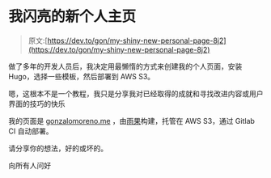 # 我闪亮的新个人主页

> 原文:[https://dev.to/gon/my-shiny-new-personal-page-8j2](https://dev.to/gon/my-shiny-new-personal-page-8j2)

做了多年的开发人员后，我决定用最懒惰的方式来创建我的个人页面，安装 Hugo，选择一些模板，然后部署到 AWS S3。

嗯，这根本不是一个教程，我只是分享我对已经取得的成就和寻找改进内容或用户界面的技巧的快乐

我的页面是 [gonzalomoreno.me](https://gonzalomoreno.me) ，由[雨果](https://gohugo.io)构建，托管在 AWS S3，通过 Gitlab CI 自动部署。

请分享你的想法，好的或坏的。

向所有人问好